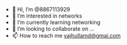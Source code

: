 - 👋 Hi, I’m @8867113929
- 👀 I’m interested in networks
- 🌱 I’m currently learning networking
- 💞️ I’m looking to collaborate on ...
- 📫 How to reach me vajhullamd@gmai.com

<!---
8867113929/8867113929 is a ✨ special ✨ repository because its `README.md` (this file) appears on your GitHub profile.
You can click the Preview link to take a look at your changes.
--->
